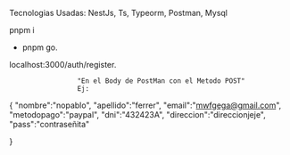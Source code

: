 Tecnologias Usadas: NestJs, Ts, Typeorm, Postman, Mysql
<!-- Iniciar con: -->
 pnpm i
<!-- Comando para Iniciar servidor local:  -->
- pnpm go.
<!-- Ruta para registar usuario  -->
localhost:3000/auth/register. 
  <!-- Requisitos de un usuario para registarse: -->
                     "En el Body de PostMan con el Metodo POST"
                     Ej:
{
  "nombre":"nopablo",
  "apellido":"ferrer",
  "email":"mwfgega@gmail.com",
  "metodopago":"paypal",
  "dni":"432423A",
  "direccion":"direccionjeje",
  "pass":"contraseñita"

}